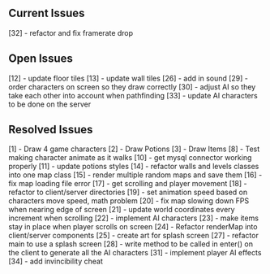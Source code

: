 ## Current Issues
[32] - refactor and fix framerate drop


## Open Issues ##
[12] - update floor tiles
[13] - update wall tiles
[26] - add in sound
[29] - order characters on screen so they draw correctly
[30] - adjust AI so they take each other into account when pathfinding
[33] - update AI characters to be done on the server
        
## Resolved Issues ##
[1] - Draw 4 game characters
[2] - Draw Potions
[3] - Draw Items 
[8] - Test making character animate as it walks 
[10] - get mysql connector working properly
[11] - update potions styles
[14] - refactor walls and levels classes into one map class
[15] - render multiple random maps and save them
[16] - fix map loading file error
[17] - get scrolling and player movement
[18] - refactor to client/server directories
[19] - set animation speed based on characters move speed, math problem
[20] - fix map slowing down FPS when nearing edge of screen
[21] - update world coordinates every increment when scrolling
[22] - implement AI characters
[23] - make items stay in place when player scrolls on screen
[24] - Refactor renderMap into client/server components
[25] - create art for splash screen
[27] - refactor main to use a splash screen 
[28] - write method to be called in enter() on the client to generate all the AI characters
[31] - implement player AI effects
[34] - add invincibility cheat